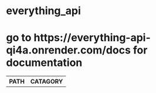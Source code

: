 # everything_api

<h1>go to  https://everything-api-qi4a.onrender.com/docs for documentation</h1>
<table>
    <tr>
        <th>PATH</th>   
        <th>CATAGORY</th>
    </tr>
    <tr></tr>
    <tr></tr>
    <tr></tr>
</table>
